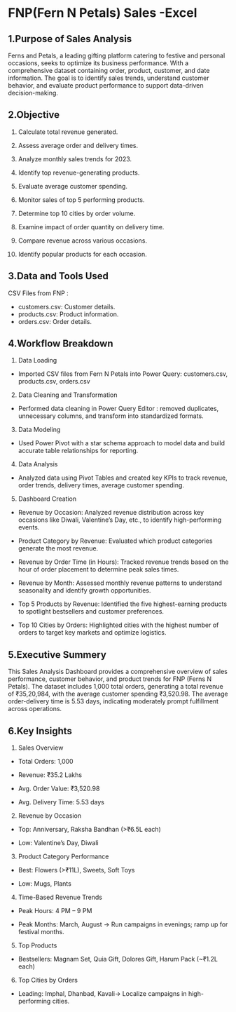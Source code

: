 
# FNP(Fern N Petals) Sales -Excel

## 1.Purpose of Sales Analysis
Ferns and Petals, a leading gifting platform catering to festive and personal occasions, seeks to optimize its business performance. With a comprehensive dataset containing order, product, customer, and date information. The goal is to identify sales trends, understand customer behavior, and evaluate product performance to support data-driven decision-making.

## 2.Objective

 1. Calculate total revenue generated.

 2. Assess average order and delivery times.

 3. Analyze monthly sales trends for 2023.

 4. Identify top revenue-generating products.

 5. Evaluate average customer spending.

 6. Monitor sales of top 5 performing products.

 7. Determine top 10 cities by order volume.

 8. Examine impact of order quantity on delivery time.

 9. Compare revenue across various occasions.

 10. Identify popular products for each occasion.

## 3.Data and Tools Used

CSV Files from FNP :

 * customers.csv: Customer details.
 * products.csv: Product information.
 * orders.csv: Order details. 

## 4.Workflow Breakdown

 1. Data Loading

 * Imported CSV files from Fern N Petals into Power Query: customers.csv, products.csv, orders.csv

 2. Data Cleaning and Transformation

  * Performed data cleaning in Power Query Editor : removed duplicates, unnecessary columns, and transform into standardized formats.

 3. Data Modeling
  * Used Power Pivot with a star schema approach to model data and build accurate table relationships for reporting.

  4. Data Analysis

   * Analyzed data using Pivot Tables and created key KPIs to track revenue, order trends, delivery times, average customer spending.

 5. Dashboard Creation

* Revenue by Occasion:
  Analyzed revenue distribution across key occasions like Diwali, Valentine’s Day, etc., to identify high-performing events.

* Product Category by Revenue:
  Evaluated which product categories generate the most revenue.

 * Revenue by Order Time (in Hours):
   Tracked revenue trends based on the hour of order placement to determine peak sales times.

 * Revenue by Month:
   Assessed monthly revenue patterns to understand seasonality and identify growth opportunities.

 * Top 5 Products by Revenue:
   Identified the five highest-earning products to spotlight bestsellers and customer preferences.

 * Top 10 Cities by Orders:
   Highlighted cities with the highest number of orders to target key markets and optimize logistics.

## 5.Executive Summery

This Sales Analysis Dashboard provides a comprehensive overview of sales performance, customer behavior, and product trends for FNP (Ferns N Petals). The dataset includes 1,000 total orders, generating a total revenue of ₹35,20,984, with the average customer spending ₹3,520.98. The average order-delivery time is 5.53 days, indicating moderately prompt fulfillment across operations.

## 6.Key Insights

 1. Sales Overview

  * Total Orders: 1,000

 * Revenue: ₹35.2 Lakhs

 * Avg. Order Value: ₹3,520.98

 * Avg. Delivery Time: 5.53 days


2. Revenue by Occasion

 * Top: Anniversary, Raksha Bandhan (>₹6.5L each)

 * Low: Valentine’s Day, Diwali


3. Product Category Performance

 * Best: Flowers (>₹11L), Sweets, Soft Toys

 * Low: Mugs, Plants


4. Time-Based Revenue Trends

 * Peak Hours: 4 PM – 9 PM

 * Peak Months: March, August
   → Run campaigns in evenings; ramp up for festival months.

5. Top Products

 * Bestsellers: Magnam Set, Quia Gift, Dolores Gift, Harum Pack (~₹1.2L each)


6. Top Cities by Orders

 * Leading: Imphal, Dhanbad, Kavali→ Localize campaigns in high-performing cities.




